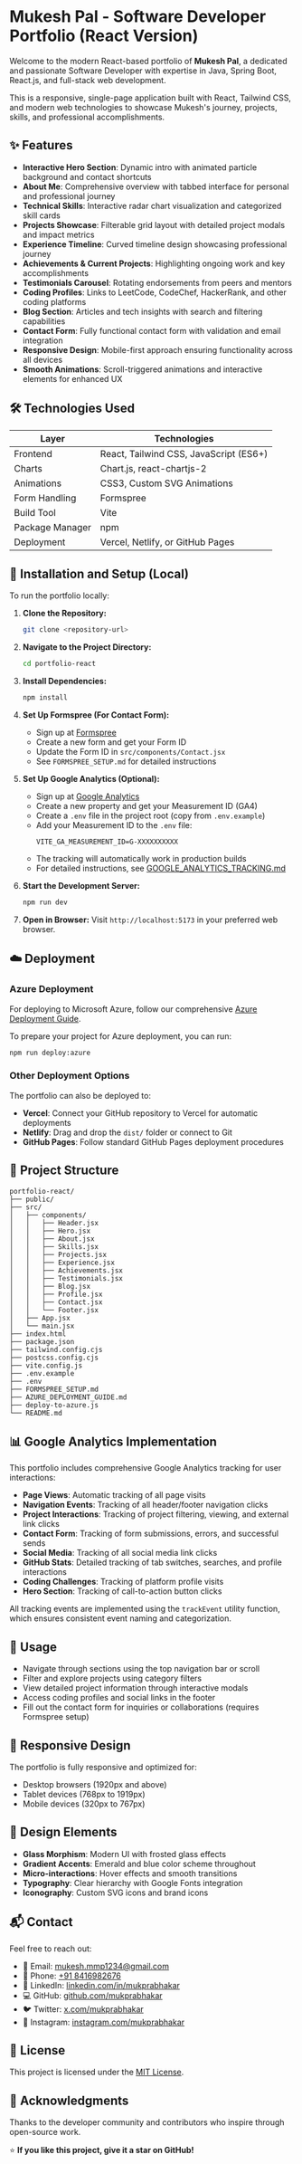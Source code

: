 # Mukesh Pal - Software Developer Portfolio (React Version)

Welcome to the modern React-based portfolio of **Mukesh Pal**, a dedicated and passionate Software Developer with expertise in Java, Spring Boot, React.js, and full-stack web development.

This is a responsive, single-page application built with React, Tailwind CSS, and modern web technologies to showcase Mukesh's journey, projects, skills, and professional accomplishments.

## ✨ Features

- **Interactive Hero Section**: Dynamic intro with animated particle background and contact shortcuts
- **About Me**: Comprehensive overview with tabbed interface for personal and professional journey
- **Technical Skills**: Interactive radar chart visualization and categorized skill cards
- **Projects Showcase**: Filterable grid layout with detailed project modals and impact metrics
- **Experience Timeline**: Curved timeline design showcasing professional journey
- **Achievements & Current Projects**: Highlighting ongoing work and key accomplishments
- **Testimonials Carousel**: Rotating endorsements from peers and mentors
- **Coding Profiles**: Links to LeetCode, CodeChef, HackerRank, and other coding platforms
- **Blog Section**: Articles and tech insights with search and filtering capabilities
- **Contact Form**: Fully functional contact form with validation and email integration
- **Responsive Design**: Mobile-first approach ensuring functionality across all devices
- **Smooth Animations**: Scroll-triggered animations and interactive elements for enhanced UX

## 🛠️ Technologies Used

| Layer        | Technologies                           |
|--------------|----------------------------------------|
| Frontend     | React, Tailwind CSS, JavaScript (ES6+) |
| Charts       | Chart.js, react-chartjs-2              |
| Animations   | CSS3, Custom SVG Animations            |
| Form Handling| Formspree                              |
| Build Tool   | Vite                                   |
| Package Manager | npm                                 |
| Deployment   | Vercel, Netlify, or GitHub Pages       |

## 🚀 Installation and Setup (Local)

To run the portfolio locally:

1. **Clone the Repository:**
   ```bash
   git clone <repository-url>
   ```

2. **Navigate to the Project Directory:**
   ```bash
   cd portfolio-react
   ```

3. **Install Dependencies:**
   ```bash
   npm install
   ```

4. **Set Up Formspree (For Contact Form):**
   - Sign up at [Formspree](https://formspree.io/)
   - Create a new form and get your Form ID
   - Update the Form ID in `src/components/Contact.jsx`
   - See `FORMSPREE_SETUP.md` for detailed instructions

5. **Set Up Google Analytics (Optional):**
   - Sign up at [Google Analytics](https://analytics.google.com/)
   - Create a new property and get your Measurement ID (GA4)
   - Create a `.env` file in the project root (copy from `.env.example`)
   - Add your Measurement ID to the `.env` file:
     ```
     VITE_GA_MEASUREMENT_ID=G-XXXXXXXXXX
     ```
   - The tracking will automatically work in production builds
   - For detailed instructions, see [GOOGLE_ANALYTICS_TRACKING.md](GOOGLE_ANALYTICS_TRACKING.md)

5. **Start the Development Server:**
   ```bash
   npm run dev
   ```

6. **Open in Browser:**
   Visit `http://localhost:5173` in your preferred web browser.

## ☁️ Deployment

### Azure Deployment

For deploying to Microsoft Azure, follow our comprehensive [Azure Deployment Guide](AZURE_DEPLOYMENT_GUIDE.md).

To prepare your project for Azure deployment, you can run:
```bash
npm run deploy:azure
```

### Other Deployment Options

The portfolio can also be deployed to:
- **Vercel**: Connect your GitHub repository to Vercel for automatic deployments
- **Netlify**: Drag and drop the `dist/` folder or connect to Git
- **GitHub Pages**: Follow standard GitHub Pages deployment procedures

## 📁 Project Structure

```
portfolio-react/
├── public/
├── src/
│   ├── components/
│   │   ├── Header.jsx
│   │   ├── Hero.jsx
│   │   ├── About.jsx
│   │   ├── Skills.jsx
│   │   ├── Projects.jsx
│   │   ├── Experience.jsx
│   │   ├── Achievements.jsx
│   │   ├── Testimonials.jsx
│   │   ├── Blog.jsx
│   │   ├── Profile.jsx
│   │   ├── Contact.jsx
│   │   └── Footer.jsx
│   ├── App.jsx
│   └── main.jsx
├── index.html
├── package.json
├── tailwind.config.cjs
├── postcss.config.cjs
├── vite.config.js
├── .env.example
├── .env
├── FORMSPREE_SETUP.md
├── AZURE_DEPLOYMENT_GUIDE.md
├── deploy-to-azure.js
└── README.md
```

## 📊 Google Analytics Implementation

This portfolio includes comprehensive Google Analytics tracking for user interactions:

- **Page Views**: Automatic tracking of all page visits
- **Navigation Events**: Tracking of all header/footer navigation clicks
- **Project Interactions**: Tracking of project filtering, viewing, and external link clicks
- **Contact Form**: Tracking of form submissions, errors, and successful sends
- **Social Media**: Tracking of all social media link clicks
- **GitHub Stats**: Detailed tracking of tab switches, searches, and profile interactions
- **Coding Challenges**: Tracking of platform profile visits
- **Hero Section**: Tracking of call-to-action button clicks

All tracking events are implemented using the `trackEvent` utility function, which ensures consistent event naming and categorization.

## 🎯 Usage

* Navigate through sections using the top navigation bar or scroll
* Filter and explore projects using category filters
* View detailed project information through interactive modals
* Access coding profiles and social links in the footer
* Fill out the contact form for inquiries or collaborations (requires Formspree setup)

## 📱 Responsive Design

The portfolio is fully responsive and optimized for:
- Desktop browsers (1920px and above)
- Tablet devices (768px to 1919px)
- Mobile devices (320px to 767px)

## 🎨 Design Elements

- **Glass Morphism**: Modern UI with frosted glass effects
- **Gradient Accents**: Emerald and blue color scheme throughout
- **Micro-interactions**: Hover effects and smooth transitions
- **Typography**: Clear hierarchy with Google Fonts integration
- **Iconography**: Custom SVG icons and brand icons

## 📬 Contact

Feel free to reach out:

* 📧 Email: [mukesh.mmp1234@gmail.com](mailto:mukesh.mmp1234@gmail.com)
* 📱 Phone: [+91 8416982676](tel:+918416982676)
* 🔗 LinkedIn: [linkedin.com/in/mukprabhakar](https://www.linkedin.com/in/mukprabhakar/)
* 💻 GitHub: [github.com/mukprabhakar](https://github.com/mukprabhakar)
* 🐦 Twitter: [x.com/mukprabhakar](https://x.com/mukprabhakar)
* 📸 Instagram: [instagram.com/mukprabhakar](https://www.instagram.com/mukprabhakar/)

## 📄 License

This project is licensed under the [MIT License](LICENSE).

## 🙌 Acknowledgments

Thanks to the developer community and contributors who inspire through open-source work.

⭐️ **If you like this project, give it a star on GitHub!**